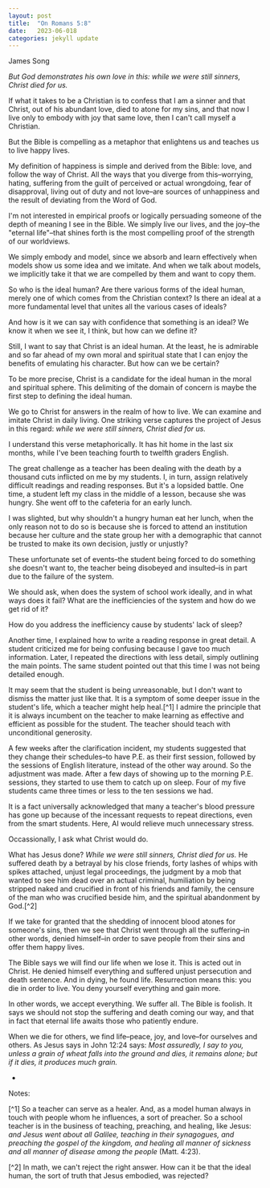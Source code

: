 ```yaml
---
layout: post
title:  "On Romans 5:8"
date:   2023-06-018
categories: jekyll update
---
```


James Song

*But God demonstrates his own love in this: while we were still sinners, Christ died for us.*

If what it takes to be a Christian is to confess that I am a sinner and that Christ, out of his abundant love, died to atone for my sins, and that now I live only to embody with joy that same love, then I can't call myself a Christian. 

But the Bible is compelling as a metaphor that enlightens us and teaches us to live happy lives. 

My definition of happiness is simple and derived from the Bible: love, and follow the way of Christ. All the ways that you diverge from this–worrying, hating, suffering from the guilt of perceived or actual wrongdoing, fear of disapproval, living out of duty and not love–are sources of unhappiness and the result of deviating from the Word of God. 

I'm not interested in empirical proofs or logically persuading someone of the depth of meaning I see in the Bible. We simply live our lives, and the joy–the "eternal life"–that shines forth is the most compelling proof of the strength of our worldviews. 

We simply embody and model, since we absorb and learn effectively when models show us some idea and we imitate. And when we talk about models, we implicitly take it that we are compelled by them and want to copy them. 

So who is the ideal human? Are there various forms of the ideal human, merely one of which comes from the Christian context? Is there an ideal at a more fundamental level that unites all the various cases of ideals?

And how is it we can say with confidence that something is an ideal? We know it when we see it, I think, but how can we define it? 

Still, I want to say that Christ is an ideal human. At the least, he is admirable and so far ahead of my own moral and spiritual state that I can enjoy the benefits of emulating his character. But how can we be certain?

To be more precise, Christ is a candidate for the ideal human in the moral and spiritual sphere. This delimiting of the domain of concern is maybe the first step to defining the ideal human. 

We go to Christ for answers in the realm of how to live. We can examine and imitate Christ in daily living. One striking verse captures the project of Jesus in this regard: *while we were still sinners, Christ died for us.*

I understand this verse metaphorically. It has hit home in the last six months, while I've been teaching fourth to twelfth graders English. 

The great challenge as a teacher has been dealing with the death by a thousand cuts inflicted on me by my students. I, in turn, assign relatively difficult readings and reading responses. But it's a lopsided battle. One time, a student left my class in the middle of a lesson, because she was hungry. She went off to the cafeteria for an early lunch. 

I was slighted, but why shouldn't a hungry human eat her lunch, when the only reason not to do so is because she is forced to attend an institution because her culture and the state group her with a demographic that cannot be trusted to make its own decision, justly or unjustly?

These unfortunate set of events–the student being forced to do something she doesn't want to, the teacher being disobeyed and insulted–is in part due to the failure of the system. 

We should ask, when does the system of school work ideally, and in what ways does it fail? What are the inefficiencies of the system and how do we get rid of it? 

How do you address the inefficiency cause by students' lack of sleep? 

Another time, I explained how to write a reading response in great detail. A student criticized me for being confusing because I gave too much information. Later, I repeated the directions with less detail, simply outlining the main points. The same student pointed out that this time I was not being detailed enough. 

It may seem that the student is being unreasonable, but I don't want to dismiss the matter just like that. It is a symptom of some deeper issue in the student's life, which a teacher might help heal.[^1] I admire the principle that it is always incumbent on the teacher to make learning as effective and efficient as possible for the student. The teacher should teach with unconditional generosity. 

A few weeks after the clarification incident, my students suggested that they change their schedules–to have P.E. as their first session, followed by the sessions of English literature, instead of the other way around. So the adjustment was made. After a few days of showing up to the morning P.E. sessions, they started to use them to catch up on sleep. Four of my five students came three times or less to the ten sessions we had.

It is a fact universally acknowledged that many a teacher's blood pressure has gone up because of the incessant requests to repeat directions, even from the smart students. Here, AI would relieve much unnecessary stress. 

Occassionally, I ask what Christ would do.

What has Jesus done? *While we were still sinners, Christ died for us.* He suffered death by a betrayal by his close friends, forty lashes of whips with spikes attached, unjust legal proceedings, the judgment by a mob that wanted to see him dead over an actual criminal, humiliation by being stripped naked and crucified in front of his friends and family, the censure of the man who was crucified beside him, and the spiritual abandonment by God.[^2] 

If we take for granted that the shedding of innocent blood atones for someone's sins, then we see that Christ went through all the suffering–in other words, denied himself–in order to save people from their sins and offer them happy lives. 

The Bible says we will find our life when we lose it. This is acted out in Christ. He denied himself everything and suffered unjust persecution and death sentence. And in dying, he found life. Resurrection means this: you die in order to live. You deny yourself everything and gain more. 

In other words, we accept everything. We suffer all. The Bible is foolish. It says we should not stop the suffering and death coming our way, and that in fact that eternal life awaits those who patiently endure. 

When we die for others, we find life–peace, joy, and love–for ourselves and others. As Jesus says in John 12:24 says: *Most assuredly, I say to you, unless a grain of wheat falls into the ground and dies, it remains alone; but if it dies, it produces much grain.*

-

Notes:

[^1] So a teacher can serve as a healer. And, as a model human always in touch with people whom he influences, a sort of preacher. So a school teacher is in the business of teaching, preaching, and healing, like Jesus: *and Jesus went about all Galilee, teaching in their synagogues, and preaching the gospel of the kingdom, and healing all manner of sickness and all manner of disease among the people* (Matt. 4:23). 

[^2] In math, we can't reject the right answer. How can it be that the ideal human, the sort of truth that Jesus embodied, was rejected? 







